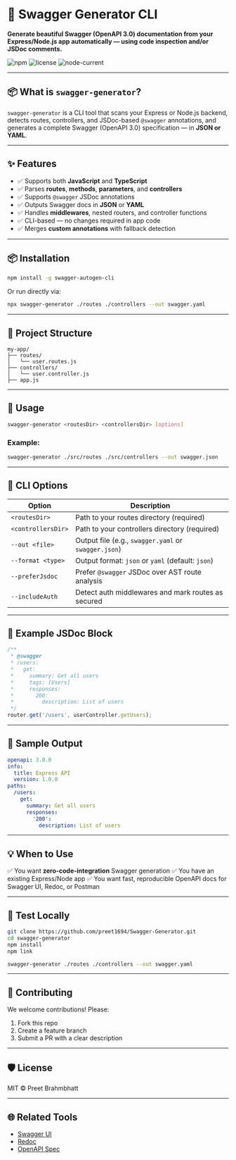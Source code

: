 # 🚀 Swagger Generator CLI

**Generate beautiful Swagger (OpenAPI 3.0) documentation from your Express/Node.js app automatically — using code inspection and/or JSDoc comments.**

![npm](https://img.shields.io/npm/v/swagger-autogen-cli?color=green)
![license](https://img.shields.io/npm/l/swagger-autogen-cli)
![node-current](https://img.shields.io/node/v/swagger-autogen-cli)

---

## 📦 What is `swagger-generator`?

`swagger-generator` is a CLI tool that scans your Express or Node.js backend, detects routes, controllers, and JSDoc-based `@swagger` annotations, and generates a complete Swagger (OpenAPI 3.0) specification — in **JSON or YAML**.

---

## ✨ Features

* ✅ Supports both **JavaScript** and **TypeScript**
* ✅ Parses **routes**, **methods**, **parameters**, and **controllers**
* ✅ Supports `@swagger` JSDoc annotations
* ✅ Outputs Swagger docs in **JSON** or **YAML**
* ✅ Handles **middlewares**, nested routers, and controller functions
* ✅ CLI-based — no changes required in app code
* ✅ Merges **custom annotations** with fallback detection

---

## 📦 Installation

```bash
npm install -g swagger-autogen-cli
```

Or run directly via:

```bash
npx swagger-generator ./routes ./controllers --out swagger.yaml
```

---

## 📁 Project Structure

```
my-app/
├── routes/
│   └── user.routes.js
├── controllers/
│   └── user.controller.js
├── app.js
```

---

## 🚀 Usage

```bash
swagger-generator <routesDir> <controllersDir> [options]
```

### Example:

```bash
swagger-generator ./src/routes ./src/controllers --out swagger.json
```

---

## 🔧 CLI Options

| Option             | Description                                          |
| ------------------ | ---------------------------------------------------- |
| `<routesDir>`      | Path to your routes directory (required)             |
| `<controllersDir>` | Path to your controllers directory (required)        |
| `--out <file>`     | Output file (e.g., `swagger.yaml` or `swagger.json`) |
| `--format <type>`  | Output format: `json` or `yaml` (default: `json`)    |
| `--preferJsdoc`    | Prefer `@swagger` JSDoc over AST route analysis      |
| `--includeAuth`    | Detect auth middlewares and mark routes as secured   |

---

## 🧐 Example JSDoc Block

```js
/**
 * @swagger
 * /users:
 *   get:
 *     summary: Get all users
 *     tags: [Users]
 *     responses:
 *       200:
 *         description: List of users
 */
router.get('/users', userController.getUsers);
```

---

## 📄 Sample Output

```yaml
openapi: 3.0.0
info:
  title: Express API
  version: 1.0.0
paths:
  /users:
    get:
      summary: Get all users
      responses:
        '200':
          description: List of users
```

---

## 💡 When to Use

✅ You want **zero-code-integration** Swagger generation
✅ You have an existing Express/Node app
✅ You want fast, reproducible OpenAPI docs for Swagger UI, Redoc, or Postman

---

## 🧪 Test Locally

```bash
git clone https://github.com/preet1694/Swagger-Generator.git
cd swagger-generator
npm install
npm link

swagger-generator ./routes ./controllers --out swagger.yaml
```

---

## 🤝 Contributing

We welcome contributions! Please:

1. Fork this repo
2. Create a feature branch
3. Submit a PR with a clear description

---

## 🛡 License

MIT © Preet Brahmbhatt

---

## 🌐 Related Tools

* [Swagger UI](https://swagger.io/tools/swagger-ui/)
* [Redoc](https://github.com/Redocly/redoc)
* [OpenAPI Spec](https://swagger.io/specification/)
